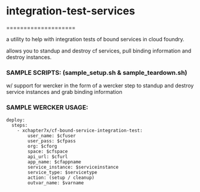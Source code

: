 # integration-test-services
====================

a utility to help with integration tests
of bound services in cloud foundry.

allows you to standup and destroy cf 
services, pull binding information and
destroy instances.

### SAMPLE SCRIPTS: (sample_setup.sh & sample_teardown.sh)

w/ support for wercker in the form of
a wercker step to standup and destroy
service instances and grab binding information


### SAMPLE WERCKER USAGE:

```
deploy:
  steps:
    - xchapter7x/cf-bound-service-integration-test:
        user_name: $cfuser
        user_pass: $cfpass
        org: $cforg
        space: $cfspace
        api_url: $cfurl
        app_name: $cfappname
        service_instance: $serviceinstance
        service_type: $servicetype
        action: (setup / cleanup)
        outvar_name: $varname
```
